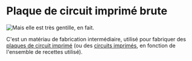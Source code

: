 # Plaque de circuit imprimé brute

![Mais elle est très gentille, en fait.](oredict:oc:materialCircuitBoardRaw)

C'est un matériau de fabrication intermédiaire, utilisé pour fabriquer des [plaques de circuit imprimé](circuitBoard.md) (ou des [circuits imprimés](printedCircuitBoard.md), en fonction de l'ensemble de recettes utilisé).
